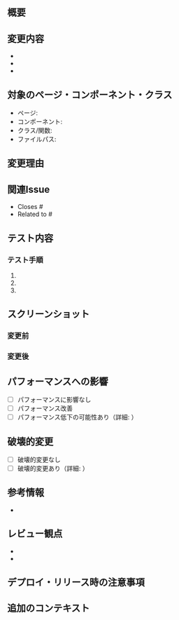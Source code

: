 ## 概要
<!-- このPRで実装した内容の概要を簡潔に記述してください -->

## 変更内容
<!-- 具体的にどのような変更を行ったかを記述してください -->
- 
- 
- 

## 対象のページ・コンポーネント・クラス
<!-- 変更対象となった箇所を具体的に記述してください -->
- ページ: 
- コンポーネント: 
- クラス/関数: 
- ファイルパス: 

## 変更理由
<!-- なぜこの変更が必要だったかを記述してください -->

## 関連Issue
<!-- 関連するIssueがあれば記載してください -->
- Closes #
- Related to #

## テスト内容
<!-- どのようなテストを実施したかを記述してください -->

### テスト手順
<!-- 手動テストを実施した場合の手順を記述してください -->
1. 
2. 
3. 

## スクリーンショット
<!-- UI変更がある場合は、変更前後のスクリーンショットを添付してください -->

### 変更前
<!-- 変更前のスクリーンショット -->

### 変更後
<!-- 変更後のスクリーンショット -->

## パフォーマンスへの影響
<!-- パフォーマンスに影響がある変更の場合は記述してください -->
- [ ] パフォーマンスに影響なし
- [ ] パフォーマンス改善
- [ ] パフォーマンス低下の可能性あり（詳細: ）

## 破壊的変更
<!-- 既存の機能に影響する変更がある場合はチェックしてください -->
- [ ] 破壊的変更なし
- [ ] 破壊的変更あり（詳細: ）

## 参考情報
<!-- 関連する記事、ドキュメント、参考にした実装などがあれば記載してください -->
- 

## レビュー観点
<!-- レビュアーに特に確認してほしい点があれば記述してください -->
- 
- 

## デプロイ・リリース時の注意事項
<!-- デプロイやリリース時に注意すべき点があれば記述してください -->

## 追加のコンテキスト
<!-- その他、このPRに関する追加情報があれば記述してください -->